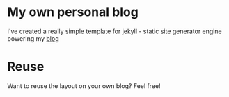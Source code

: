 My own personal blog
====================

I've created a really simple template for jekyll - static site generator engine powering my [blog](http://mionskowski.pl)

Reuse
=====

Want to reuse the layout on your own blog? Feel free!
